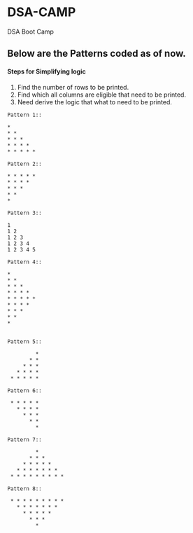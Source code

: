 # DSA-CAMP
DSA Boot Camp 

## Below are the Patterns coded as of now.

#### Steps for Simplifying logic

1. Find the number of rows to be printed.
2. Find which all columns are eligible that need to be printed.
3. Need derive the logic that what to need to be printed.

```text
Pattern 1:: 

* 
* * 
* * * 
* * * * 
* * * * * 

Pattern 2:: 

* * * * * 
* * * * 
* * * 
* * 
* 

Pattern 3:: 

1 
1 2 
1 2 3 
1 2 3 4 
1 2 3 4 5 

Pattern 4:: 

* 
* * 
* * * 
* * * * 
* * * * * 
* * * * 
* * * 
* * 
* 


Pattern 5:: 

         *
       * *
     * * *
   * * * *
 * * * * *

Pattern 6:: 

 * * * * *
   * * * *
     * * *
       * *
         *

Pattern 7:: 

         *        
       * * *      
     * * * * *    
   * * * * * * *  
 * * * * * * * * *

Pattern 8:: 

 * * * * * * * * *
   * * * * * * *  
     * * * * *    
       * * *      
         *        
